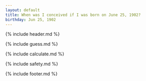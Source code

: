 ```yaml
---
layout: default
title: When was I conceived if I was born on June 25, 1902?
birthday: Jun 25, 1902
---
```


{% include header.md %}

{% include guess.md %}

{% include calculate.md %}

{% include safety.md %}

{% include footer.md %}



